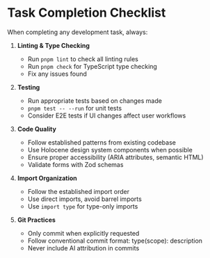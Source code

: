 # Task Completion Checklist

When completing any development task, always:

1. **Linting & Type Checking**

   - Run `pnpm lint` to check all linting rules
   - Run `pnpm check` for TypeScript type checking
   - Fix any issues found

2. **Testing**

   - Run appropriate tests based on changes made
   - `pnpm test -- --run` for unit tests
   - Consider E2E tests if UI changes affect user workflows

3. **Code Quality**

   - Follow established patterns from existing codebase
   - Use Holocene design system components when possible
   - Ensure proper accessibility (ARIA attributes, semantic HTML)
   - Validate forms with Zod schemas

4. **Import Organization**

   - Follow the established import order
   - Use direct imports, avoid barrel imports
   - Use `import type` for type-only imports

5. **Git Practices**
   - Only commit when explicitly requested
   - Follow conventional commit format: type(scope): description
   - Never include AI attribution in commits
